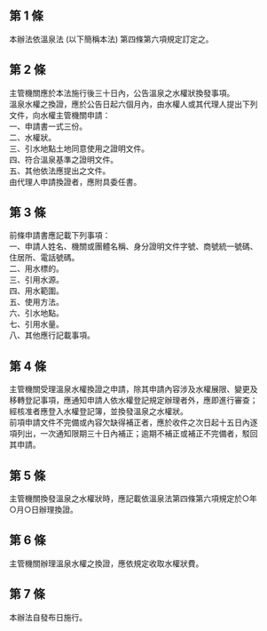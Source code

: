 第 1 條
-------
本辦法依溫泉法 (以下簡稱本法) 第四條第六項規定訂定之。

第 2 條
-------
主管機關應於本法施行後三十日內，公告溫泉之水權狀換發事項。  
溫泉水權之換證，應於公告日起六個月內，由水權人或其代理人提出下列  
文件，向水權主管機關申請：  
一、申請書一式三份。  
二、水權狀。  
三、引水地點土地同意使用之證明文件。  
四、符合溫泉基準之證明文件。  
五、其他依法應提出之文件。  
由代理人申請換證者，應附具委任書。

第 3 條
-------
前條申請書應記載下列事項：  
一、申請人姓名、機關或團體名稱、身分證明文件字號、商號統一號碼、  
    住居所、電話號碼。  
二、用水標的。  
三、引用水源。  
四、用水範圍。  
五、使用方法。  
六、引水地點。  
七、引用水量。  
八、其他應行記載事項。

第 4 條
-------
主管機關受理溫泉水權換證之申請，除其申請內容涉及水權展限、變更及  
移轉登記事項，應通知申請人依水權登記規定辦理者外，應即進行審查；  
經核准者應登入水權登記簿，並換發溫泉之水權狀。  
前項申請文件不完備或內容欠缺得補正者，應於收件之次日起十五日內逐  
項列出，一次通知限期三十日內補正；逾期不補正或補正不完備者，駁回  
其申請。

第 5 條
-------
主管機關換發溫泉之水權狀時，應記載依溫泉法第四條第六項規定於○年  
○月○日辦理換證。

第 6 條
-------
主管機關辦理溫泉水權之換證，應依規定收取水權狀費。

第 7 條
-------
本辦法自發布日施行。

